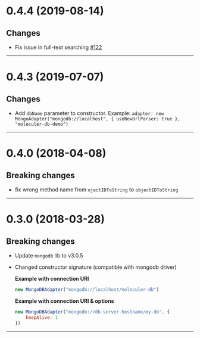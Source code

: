 <a name="0.4.4"></a>
# 0.4.4 (2019-08-14)

## Changes
- Fix issue in full-text searching [#122](https://github.com/moleculerjs/moleculer-db/issues/122)

--------------------------------------------------
<a name="0.4.3"></a>
# 0.4.3 (2019-07-07)

## Changes
- Add `dbName` parameter to constructor. Example: `adapter: new MongoAdapter("mongodb://localhost", { useNewUrlParser: true }, "moleculer-db-demo")`

--------------------------------------------------
<a name="0.4.0"></a>
# 0.4.0 (2018-04-08)

## Breaking changes
- fix wrong method name from `ojectIDToString` to `objectIDToString`

--------------------------------------------------
<a name="0.3.0"></a>
# 0.3.0 (2018-03-28)

## Breaking changes
- Update `mongodb` lib to v3.0.5
- Changed constructor signature (compatible with mongodb driver)

    **Example with connection URI**
    ```js
    new MongoDBAdapter("mongodb://localhost/moleculer-db")
    ```

    **Example with connection URI & options**
    ```js
    new MongoDBAdapter("mongodb://db-server-hostname/my-db", {
        keepAlive: 1
    })
    ```

--------------------------------------------------

